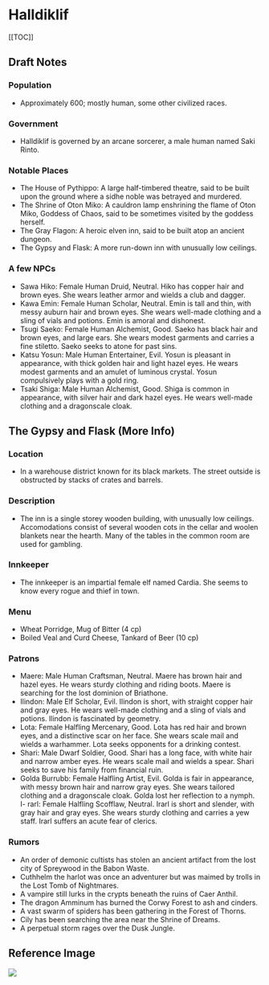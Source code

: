# Halldiklif

[[TOC]]

## Draft Notes

### Population
- Approximately 600; mostly human, some other civilized races.
### Government
- Halldiklif is governed by an arcane sorcerer, a male human named Saki Rinto.
### Notable Places
- The House of Pythippo: A large half-timbered theatre, said to be built upon the ground where a sidhe noble was betrayed and murdered.
- The Shrine of Oton Miko: A cauldron lamp enshrining the flame of Oton Miko, Goddess of Chaos, said to be sometimes visited by the goddess herself.
- The Gray Flagon: A heroic elven inn, said to be built atop an ancient dungeon.
- The Gypsy and Flask: A more run-down inn with unusually low ceilings.
### A few NPCs
- Sawa Hiko: Female Human Druid, Neutral. Hiko has copper hair and brown eyes. She wears leather armor and wields a club and dagger.
- Kawa Emin: Female Human Scholar, Neutral. Emin is tall and thin, with messy auburn hair and brown eyes. She wears well-made clothing and a sling of vials and potions. Emin is amoral and dishonest.
- Tsugi Saeko: Female Human Alchemist, Good. Saeko has black hair and brown eyes, and large ears. She wears modest garments and carries a fine stiletto. Saeko seeks to atone for past sins.
- Katsu Yosun: Male Human Entertainer, Evil. Yosun is pleasant in appearance, with thick golden hair and light hazel eyes. He wears modest garments and an amulet of luminous crystal. Yosun compulsively plays with a gold ring.
- Tsaki Shiga: Male Human Alchemist, Good. Shiga is common in appearance, with silver hair and dark hazel eyes. He wears well-made clothing and a dragonscale cloak.

## The Gypsy and Flask (More Info)
### Location
- In a warehouse district known for its black markets. The street outside is obstructed by stacks of crates and barrels.
### Description
- The inn is a single storey wooden building, with unusually low ceilings. Accomodations consist of several wooden cots in the cellar and woolen blankets near the hearth. Many of the tables in the common room are used for gambling.
### Innkeeper
- The innkeeper is an impartial female elf named Cardia. She seems to know every rogue and thief in town.
### Menu
- Wheat Porridge, Mug of Bitter (4 cp)
- Boiled Veal and Curd Cheese, Tankard of Beer (10 cp)
### Patrons
- Maere: Male Human Craftsman, Neutral. Maere has brown hair and hazel eyes. He wears sturdy clothing and riding boots. Maere is searching for the lost dominion of Briathone.
- Ilindon: Male Elf Scholar, Evil. Ilindon is short, with straight copper hair and gray eyes. He wears well-made clothing and a sling of vials and potions. Ilindon is fascinated by geometry.
- Lota: Female Halfling Mercenary, Good. Lota has red hair and brown eyes, and a distinctive scar on her face. She wears scale mail and wields a warhammer. Lota seeks opponents for a drinking contest.
- Shari: Male Dwarf Soldier, Good. Shari has a long face, with white hair and narrow amber eyes. He wears scale mail and wields a spear. Shari seeks to save his family from financial ruin.
- Golda Burrubb: Female Halfling Artist, Evil. Golda is fair in appearance, with messy brown hair and narrow gray eyes. She wears tailored clothing and a dragonscale cloak. Golda lost her reflection to a nymph.
I- rarl: Female Halfling Scofflaw, Neutral. Irarl is short and slender, with gray hair and gray eyes. She wears sturdy clothing and carries a yew staff. Irarl suffers an acute fear of clerics.
### Rumors
- An order of demonic cultists has stolen an ancient artifact from the lost city of Spreywood in the Babon Waste.
- Cuthhelm the harlot was once an adventurer but was maimed by trolls in the Lost Tomb of Nightmares.
- A vampire still lurks in the crypts beneath the ruins of Caer Anthil.
- The dragon Amminum has burned the Corwy Forest to ash and cinders.
- A vast swarm of spiders has been gathering in the Forest of Thorns.
- Cily has been searching the area near the Shrine of Dreams.
- A perpetual storm rages over the Dusk Jungle.

## Reference Image

![](/.assets/img/halldiklif.png)
